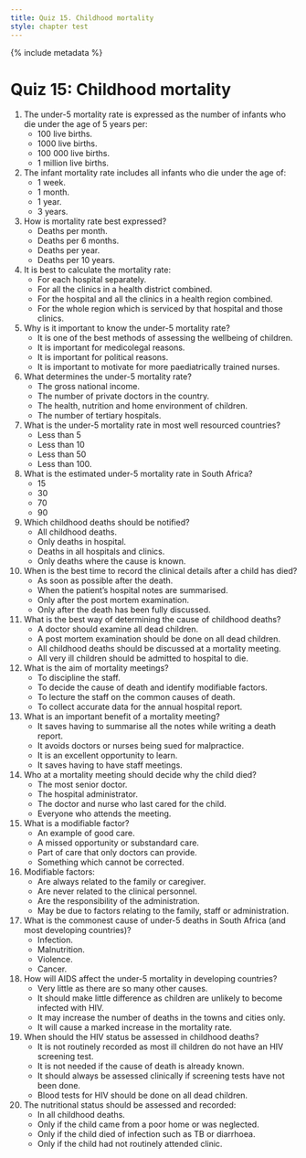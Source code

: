 ```yaml
---
title: Quiz 15. Childhood mortality
style: chapter test
---
```


{% include metadata %}

# Quiz 15: Childhood mortality

1.	The under-5 mortality rate is expressed as the number of infants who die under the age of 5 years per:
	-	100 live births.
	+	1000 live births.
	-	100 000 live births.
	-	1 million live births.
2.	The infant mortality rate includes all infants who die under the age of:
	-	1 week.
	-	1 month.
	+	1 year.
	-	3 years.
3.	How is mortality rate best expressed?
	-	Deaths per month.
	-	Deaths per 6 months.
	+	Deaths per year.
	-	Deaths per 10 years.
4.	It is best to calculate the mortality rate:
	-	For each hospital separately.
	-	For all the clinics in a health district combined.
	-	For the hospital and all the clinics in a health region combined.
	+	For the whole region which is serviced by that hospital and those clinics.
5.	Why is it important to know the under-5 mortality rate?
	+	It is one of the best methods of assessing the wellbeing of children.
	-	It is important for medicolegal reasons.
	-	It is important for political reasons.
	-	It is important to motivate for more paediatrically trained nurses.
6.	What determines the under-5 mortality rate?
	-	The gross national income.
	-	The number of private doctors in the country.
	+	The health, nutrition and home environment of children.
	-	The number of tertiary hospitals.
7.	What is the under-5 mortality rate in most well resourced countries?
	-	Less than 5
	+	Less than 10
	-	Less than 50
	-	Less than 100.	
8.	What is the estimated under-5 mortality rate in South Africa?
	-	15
	-	30
	+	70
	-	90
9.	Which childhood deaths should be notified?
	+	All childhood deaths.
	-	Only deaths in hospital.
	-	Deaths in all hospitals and clinics.
	-	Only deaths where the cause is known.
10.	When is the best time to record the clinical details after a child has died?
	+	As soon as possible after the death.
	-	When the patient’s hospital notes are summarised.
	-	Only after the post mortem examination.
	-	Only after the death has been fully discussed.
11.	What is the best way of determining the cause of childhood deaths?
	-	A doctor should examine all dead children.
	-	A post mortem examination should be done on all dead children.
	+	All childhood deaths should be discussed at a mortality meeting.
	-	All very ill children should be admitted to hospital to die.
12.	What is the aim of mortality meetings?
	-	To discipline the staff.
	+	To decide the cause of death and identify modifiable factors.
	-	To lecture the staff on the common causes of death.
	-	To collect accurate data for the annual hospital report.
13.	What is an important benefit of a mortality meeting?
	-	It saves having to summarise all the notes while writing a death report.
	-	It avoids doctors or nurses being sued for malpractice.
	+	It is an excellent opportunity to learn.
	-	It saves having to have staff meetings.
14.	Who at a mortality meeting should decide why the child died?
	-	The most senior doctor.
	-	The hospital administrator.
	-	The doctor and nurse who last cared for the child.
	+	Everyone who attends the meeting.
15.	What is a modifiable factor?
	-	An example of good care.
	+	A missed opportunity or substandard care.
	-	Part of care that only doctors can provide.
	-	Something which cannot be corrected.
16.	Modifiable factors:
	-	Are always related to the family or caregiver.
	-	Are never related to the clinical personnel.
	-	Are the responsibility of the administration.
	+	May be due to factors relating to the family, staff or administration.
17.	What is the commonest cause of under-5 deaths in South Africa (and most developing countries)?
	+	Infection.
	-	Malnutrition.
	-	Violence.
	-	Cancer.
18.	How will AIDS affect the under-5 mortality in developing countries?
	-	Very little as there are so many other causes.
	-	It should make little difference as children are unlikely to become infected with HIV.
	-	It may increase the number of deaths in the towns and cities only.
	+	It will cause a marked increase in the mortality rate.
19.	When should the HIV status be assessed in childhood deaths?
	-	It is not routinely recorded as most ill children do not have an HIV screening test.
	-	It is not needed if the cause of death is already known.
	+	It should always be assessed clinically if screening tests have not been done.
	-	Blood tests for HIV should be done on all dead children.
20.	The nutritional status should be assessed and recorded:
	+	In all childhood deaths.
	-	Only if the child came from a poor home or was neglected.
	-	Only if the child died of infection such as TB or diarrhoea.
	-	Only if the child had not routinely attended clinic.
